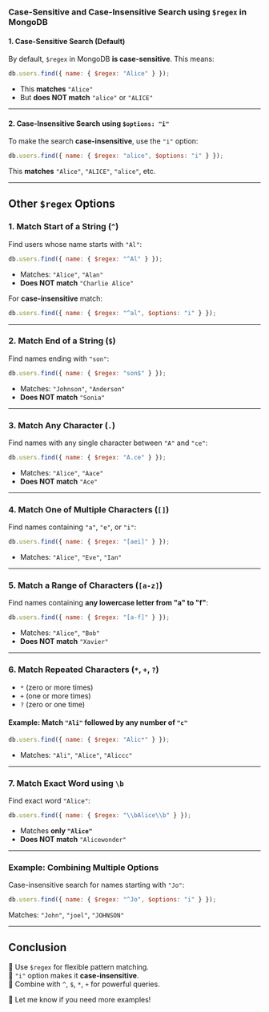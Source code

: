 ### **Case-Sensitive and Case-Insensitive Search using `$regex` in MongoDB**

#### **1. Case-Sensitive Search (Default)**
By default, `$regex` in MongoDB **is case-sensitive**. This means:
```js
db.users.find({ name: { $regex: "Alice" } });
```
- This **matches** `"Alice"`
- But **does NOT match** `"alice"` or `"ALICE"`

---

#### **2. Case-Insensitive Search using `$options: "i"`**
To make the search **case-insensitive**, use the `"i"` option:
```js
db.users.find({ name: { $regex: "alice", $options: "i" } });
```
This **matches** `"Alice"`, `"ALICE"`, `"alice"`, etc.

---

## **Other `$regex` Options**
### **1. Match Start of a String (`^`)**
Find users whose name starts with `"Al"`:
```js
db.users.find({ name: { $regex: "^Al" } });
```
- Matches: `"Alice"`, `"Alan"`
- **Does NOT match** `"Charlie Alice"`

For **case-insensitive** match:
```js
db.users.find({ name: { $regex: "^al", $options: "i" } });
```

---

### **2. Match End of a String (`$`)**
Find names ending with `"son"`:
```js
db.users.find({ name: { $regex: "son$" } });
```
- Matches: `"Johnson"`, `"Anderson"`
- **Does NOT match** `"Sonia"`

---

### **3. Match Any Character (`.`)**
Find names with any single character between `"A"` and `"ce"`:
```js
db.users.find({ name: { $regex: "A.ce" } });
```
- Matches: `"Alice"`, `"Aace"`
- **Does NOT match** `"Ace"`

---

### **4. Match One of Multiple Characters (`[]`)**
Find names containing `"a"`, `"e"`, or `"i"`:
```js
db.users.find({ name: { $regex: "[aei]" } });
```
- Matches: `"Alice"`, `"Eve"`, `"Ian"`

---

### **5. Match a Range of Characters (`[a-z]`)**
Find names containing **any lowercase letter from "a" to "f"**:
```js
db.users.find({ name: { $regex: "[a-f]" } });
```
- Matches: `"Alice"`, `"Bob"`
- **Does NOT match** `"Xavier"`

---

### **6. Match Repeated Characters (`*`, `+`, `?`)**
- `*` (zero or more times)
- `+` (one or more times)
- `?` (zero or one time)

#### **Example: Match `"Ali"` followed by any number of `"c"`**
```js
db.users.find({ name: { $regex: "Alic*" } });
```
- Matches: `"Ali"`, `"Alice"`, `"Aliccc"`

---

### **7. Match Exact Word using `\b`**
Find exact word `"Alice"`:
```js
db.users.find({ name: { $regex: "\\bAlice\\b" } });
```
- Matches **only `"Alice"`**
- **Does NOT match** `"Alicewonder"`

---

### **Example: Combining Multiple Options**
Case-insensitive search for names starting with `"Jo"`:
```js
db.users.find({ name: { $regex: "^Jo", $options: "i" } });
```
Matches: `"John"`, `"joel"`, `"JOHNSON"`

---

## **Conclusion**
🔹 Use `$regex` for flexible pattern matching.  
🔹 `"i"` option makes it **case-insensitive**.  
🔹 Combine with `^`, `$`, `*`, `+` for powerful queries.  

🚀 Let me know if you need more examples!

